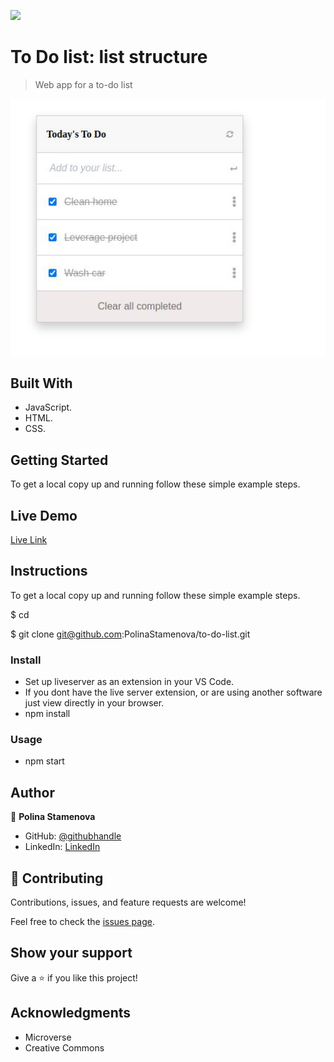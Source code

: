 ![](https://img.shields.io/badge/myapp-blueviolet)

# To Do list: list structure

> Web app for a to-do list

![screenshot](assets/todo-list-app.JPG)

## Built With

- JavaScript.
- HTML.
- CSS.

## Getting Started

To get a local copy up and running follow these simple example steps.

## Live Demo

[Live Link](https://unruffled-bose-3230e7.netlify.app)

## Instructions

To get a local copy up and running follow these simple example steps.

$ cd <folder>

$ git clone git@github.com:PolinaStamenova/to-do-list.git

### Install

- Set up liveserver as an extension in your VS Code.
- If you dont have the live server extension, or are using another software just view directly in your browser.
- npm install

### Usage

- npm start

## Author

👤 **Polina Stamenova**

- GitHub: [@githubhandle](https://github.com/PolinaStamenova)
- LinkedIn: [LinkedIn](https://www.linkedin.com/in/polina-stamenova-a60766112/)

## 🤝 Contributing

Contributions, issues, and feature requests are welcome!

Feel free to check the [issues page](https://github.com/PolinaStamenova/to-do-list/issues).

## Show your support

Give a ⭐️ if you like this project!

## Acknowledgments

- Microverse
- Creative Commons
